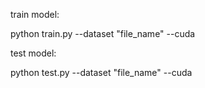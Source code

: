 train model:

python train.py --dataset "file_name" --cuda


test model:

python test.py --dataset "file_name" --cuda
